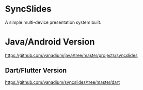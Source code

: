 # SyncSlides

A simple multi-device presentation system built.

# Java/Android Version

https://github.com/vanadium/java/tree/master/projects/syncslides

## Dart/Flutter Version

https://github.com/vanadium/syncslides/tree/master/dart
